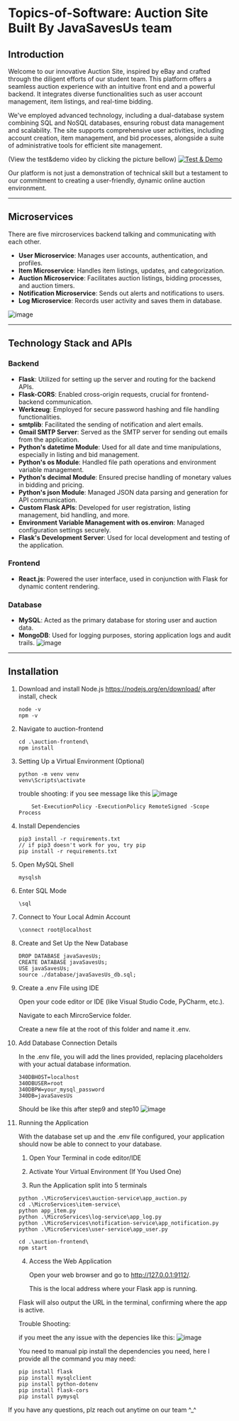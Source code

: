 # Topics-of-Software: Auction Site Built By JavaSavesUs team


## __Introduction__

Welcome to our innovative Auction Site, inspired by eBay and crafted through the diligent efforts of our student team. This platform offers a seamless auction experience with an intuitive front end and a powerful backend. It integrates diverse functionalities such as user account management, item listings, and real-time bidding.

We've employed advanced technology, including a dual-database system combining SQL and NoSQL databases, ensuring robust data management and scalability. The site supports comprehensive user activities, including account creation, item management, and bid processes, alongside a suite of administrative tools for efficient site management.
  
  (View the test&demo video by clicking the picture bellow)
  [![Test & Demo](https://github.com/liangjunchen88/Topics-of-Software/assets/113968753/6405e15d-65a2-4ca0-b12c-8c7327b4a620)](https://drive.google.com/file/d/18VchHz8qNI2Xc-j9_0kmkKkE6EhnCj8y/view?usp=drive_link)

Our platform is not just a demonstration of technical skill but a testament to our commitment to creating a user-friendly, dynamic online auction environment.

----------------------------------------------------------------------------------
## __Microservices__

There are five mircroservices backend talking and communicating with each other.
 - **User Microservice**: Manages user accounts, authentication, and profiles.
 - **Item Microservice**: Handles item listings, updates, and categorization.
 - **Auction Microservice**: Facilitates auction listings, bidding processes, and auction timers.
 - **Notification Microservice**: Sends out alerts and notifications to users.
 - **Log Microservice**: Records user activity and saves them in database.

  ![image](https://github.com/liangjunchen88/Topics-of-Software/assets/113968753/c8b6c8bc-5ac0-4f47-a3f6-eec923d9cc24)

----------------------------------------------------------------------------------
## __Technology Stack and APIs__

### Backend
- **Flask**: Utilized for setting up the server and routing for the backend APIs.
- **Flask-CORS**: Enabled cross-origin requests, crucial for frontend-backend communication.
- **Werkzeug**: Employed for secure password hashing and file handling functionalities.
- **smtplib**: Facilitated the sending of notification and alert emails.
- **Gmail SMTP Server**: Served as the SMTP server for sending out emails from the application.
- **Python's datetime Module**: Used for all date and time manipulations, especially in listing and bid management.
- **Python's os Module**: Handled file path operations and environment variable management.
- **Python's decimal Module**: Ensured precise handling of monetary values in bidding and pricing.
- **Python's json Module**: Managed JSON data parsing and generation for API communication.
- **Custom Flask APIs**: Developed for user registration, listing management, bid handling, and more.
- **Environment Variable Management with os.environ**: Managed configuration settings securely.
- **Flask's Development Server**: Used for local development and testing of the application.

### Frontend
- **React.js**: Powered the user interface, used in conjunction with Flask for dynamic content rendering.

### Database
- **MySQL**: Acted as the primary database for storing user and auction data.
- **MongoDB**: Used for logging purposes, storing application logs and audit trails.
![image](https://github.com/liangjunchen88/Topics-of-Software/assets/113968753/a80bd056-cc17-4130-bec0-dff52ab67a0f)



----------------------------------------------------------------------------------

## __Installation__

1. Download and install Node.js
	https://nodejs.org/en/download/
	after install, check
	```
	node -v
	npm -v
	```
   
2. Navigate to auction-frontend
	```
	cd .\auction-frontend\
	npm install
	```

3. Setting Up a Virtual Environment (Optional)
	```
	python -m venv venv
	venv\Scripts\activate
	```

  	trouble shooting: if you see message like this
   	![image](https://github.com/liangjunchen88/Topics-of-Software/assets/113968753/0577d90b-d135-4dc9-aaf0-3ec70d937eb6)
   
	```
    	Set-ExecutionPolicy -ExecutionPolicy RemoteSigned -Scope Process
	```


5. Install Dependencies
	```
	pip3 install -r requirements.txt
 	// if pip3 doesn't work for you, try pip
 	pip install -r requirements.txt
	```

6. Open MySQL Shell
	```
	mysqlsh
	```

7. Enter SQL Mode
	```
	\sql
	```
   
8. Connect to Your Local Admin Account
	```
	\connect root@localhost
	```

9. Create and Set Up the New Database
	```
	DROP DATABASE javaSavesUs;
	CREATE DATABASE javaSavesUs;
	USE javaSavesUs;
	source ./database/javaSavesUs_db.sql;
	```

10. Create a .env File using IDE
	
 	Open your code editor or IDE (like Visual Studio Code, PyCharm, etc.).

	Navigate to each MircroService folder.

	Create a new file at the root of this folder and name it .env.

11. Add Database Connection Details
	
 	In the .env file, you will add the lines provided, replacing placeholders with your actual database information. 
	```
	340DBHOST=localhost
	340DBUSER=root
	340DBPW=your_mysql_password
	340DB=javaSavesUs
	```

 	Should be like this after step9 and step10
	![image](https://github.com/liangjunchen88/Topics-of-Software/assets/113968753/23b72210-7868-4fcb-8640-2f315ab69bc9)


12. Running the Application

	With the database set up and the .env file configured, your application should now be able to connect to your database.
	
	1. Open Your Terminal in code editor/IDE
	
	2. Activate Your Virtual Environment (If You Used One)
	
	3. Run the Application
	split into 5 terminals
	```
	python .\MicroServices\auction-service\app_auction.py
	cd .\MicroServices\item-service\
	python app_item.py
	python .\MicroServices\log-service\app_log.py
	python .\MicroServices\notification-service\app_notification.py
	python .\MicroServices\user-service\app_user.py

	cd .\auction-frontend\
	npm start
	```

 	4. Access the Web Application

      	Open your web browser and go to http://127.0.0.1:9112/.
     
     	This is the local address where your Flask app is running.
     
	Flask will also output the URL in the terminal, confirming where the app is active.

 	Trouble Shooting:
	
	if you meet the any issue with the depencies like this:
	![image](https://github.com/liangjunchen88/Topics-of-Software/assets/113968753/738615bb-075f-4a6c-bd25-44bfdf296c52)

	You need to manual pip install the dependencies you need, here I provide all the command you may need:
	
	```
 	pip install flask
 	pip install mysqlclient
	pip install python-dotenv
	pip install flask-cors
	pip install pymysql
 	```

If you have any questions, plz reach out anytime on our team ^_^
